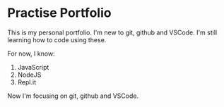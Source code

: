 # Practise Portfolio
This is my personal portfolio. I'm new to git, github and VSCode. I'm still learning how to code using these.

For now, I know:
1. JavaScript
1. NodeJS
1. Repl.it

Now I'm focusing on git, github and VSCode.